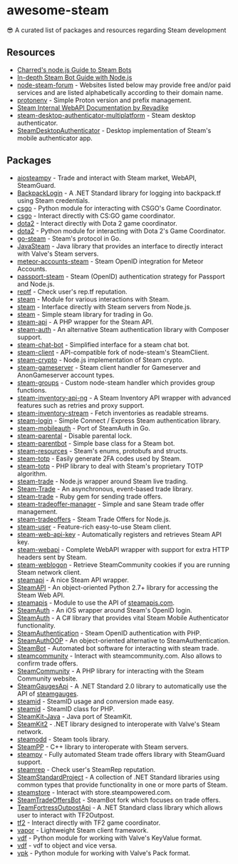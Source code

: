 # awesome-steam

😎 A curated list of packages and resources regarding Steam development

## Resources

- [Charred's node.js Guide to Steam Bots](https://github.com/charredgrass/nodejs-bot-guide)
- [In-depth Steam Bot Guide with Node.js](https://github.com/andrewda/node-steam-guide)
- [node-steam-forum](https://github.com/steam-forward/node-steam-forum) - Websites listed below may provide free and/or paid services and are listed alphabetically according to their domain name.
- [protonenv](https://github.com/rizkiarm/protonenv) - Simple Proton version and prefix management.
- [Steam Internal WebAPI Documentation by Revadike](https://github.com/Revadike/UnofficialSteamWebAPI)
- [steam-desktop-authenticator-multiplatform](https://github.com/tre3p/steam-desktop-authenticator-multiplatform) - Steam desktop authenticator.
- [SteamDesktopAuthenticator](https://github.com/Jessecar96/SteamDesktopAuthenticator) - Desktop implementation of Steam's mobile authenticator app.

## Packages

- [aiosteampy](https://github.com/somespecialone/aiosteampy) - Trade and interact with Steam market, WebAPI, SteamGuard.
- [BackpackLogin](https://github.com/igeligel/BackpackLogin) - A .NET Standard library for logging into backpack.tf using Steam credentials.
- [csgo](https://github.com/ValvePython/csgo) - Python module for interacting with CSGO's Game Coordinator.
- [csgo](https://github.com/joshuaferrara/node-csgo) - Interact directly with CS:GO game coordinator.
- [dota2](https://github.com/RJacksonm1/node-dota2) - Interact directly with Dota 2 game coordinator.
- [dota2](https://github.com/ValvePython/dota2) - Python module for interacting with Dota 2's Game Coordinator.
- [go-steam](https://github.com/Philipp15b/go-steam) - Steam's protocol in Go.
- [JavaSteam](https://github.com/Longi94/JavaSteam) - Java library that provides an interface to directly interact with Valve's Steam servers.
- [meteor-accounts-steam](https://github.com/scholtzm/meteor-accounts-steam) - Steam OpenID integration for Meteor Accounts.
- [passport-steam](https://github.com/liamcurry/passport-steam) - Steam (OpenID) authentication strategy for Passport and Node.js.
- [reptf](https://github.com/scholtzm/node-reptf) - Check user's rep.tf reputation.
- [steam](https://github.com/ValvePython/steam) - Module for various interactions with Steam.
- [steam](https://github.com/seishun/node-steam) - Interface directly with Steam servers from Node.js.
- [steam](https://github.com/0xAozora/steam) - Simple steam library for trading in Go.
- [steam-api](https://github.com/DaMitchell/steam-api-php) - A PHP wrapper for the Steam API.
- [steam-auth](https://github.com/vikas5914/steam-auth) - An alternative Steam authentication library with Composer support.
- [steam-chat-bot](https://github.com/Steam-Chat-Bot/node-steam-chat-bot) - Simplified interface for a steam chat bot.
- [steam-client](https://github.com/DoctorMcKay/node-steam-client) - API-compatible fork of node-steam's SteamClient.
- [steam-crypto](https://github.com/seishun/node-steam-crypto) - Node.js implementation of Steam crypto.
- [steam-gameserver](https://github.com/DoctorMcKay/node-steam-gameserver) - Steam client handler for Gameserver and AnonGameserver account types.
- [steam-groups](https://github.com/scholtzm/node-steam-groups) - Custom node-steam handler which provides group functions.
- [steam-inventory-api-ng](https://github.com/itsjfx/node-steam-inventory-api-ng) - A Steam Inventory API wrapper with advanced features such as retries and proxy support.
- [steam-inventory-stream](https://github.com/timvandam/steam-inventory-stream) - Fetch inventories as readable streams.
- [steam-login](https://github.com/cpancake/steam-login) - Simple Connect / Express Steam authentication library.
- [steam-mobileauth](https://github.com/YellowOrWhite/go-steam-mobileauth) - Port of SteamAuth in Go.
- [steam-parental](https://github.com/Alex7Kom/node-steam-parental) - Disable parental lock.
- [steam-parentbot](https://github.com/dragonbanshee/node-steam-parentbot) - Simple base class for a Steam bot.
- [steam-resources](https://github.com/seishun/node-steam-resources) - Steam's enums, protobufs and structs.
- [steam-totp](https://github.com/DoctorMcKay/node-steam-totp) - Easily generate 2FA codes used by Steam.
- [steam-totp](https://github.com/DoctorMcKay/php-steam-totp) - PHP library to deal with Steam's proprietary TOTP algorithm.
- [steam-trade](https://github.com/seishun/node-steam-trade) - Node.js wrapper around Steam live trading.
- [Steam-Trade](https://github.com/Zwork101/steam-trade) - An asynchronous, event-based trade library.
- [steam-trade](https://github.com/OmG3r/steam-trade) - Ruby gem for sending trade offers.
- [steam-tradeoffer-manager](https://github.com/DoctorMcKay/node-steam-tradeoffer-manager) - Simple and sane Steam trade offer management.
- [steam-tradeoffers](https://github.com/Alex7Kom/node-steam-tradeoffers) - Steam Trade Offers for Node.js.
- [steam-user](https://github.com/DoctorMcKay/node-steam-user) - Feature-rich easy-to-use Steam client.
- [steam-web-api-key](https://github.com/Alex7Kom/node-steam-web-api-key) - Automatically registers and retrieves Steam API key.
- [steam-webapi](https://github.com/DoctorMcKay/node-steam-webapi) - Complete WebAPI wrapper with support for extra HTTP headers sent by Steam.
- [steam-weblogon](https://github.com/Alex7Kom/node-steam-weblogon) - Retrieve SteamCommunity cookies if you are running Steam network client.
- [steamapi](https://github.com/lloti/node-steamapi) - A nice Steam API wrapper.
- [SteamAPI](https://github.com/smiley/steamapi) - An object-oriented Python 2.7+ library for accessing the Steam Web API.
- [steamapis](https://github.com/itsjfx/node-steamapis) - Module to use the API of [steamapis.com](https://steamapis.com).
- [SteamAuth](https://github.com/michaelchum/SteamAuth) - An iOS wrapper around Steam's OpenID login.
- [SteamAuth](https://github.com/geel9/SteamAuth) - A C# library that provides vital Steam Mobile Authenticator functionality.
- [SteamAuthentication](https://github.com/SmItH197/SteamAuthentication) - Steam OpenID authentication with PHP.
- [SteamAuthOOP](https://github.com/BlackCetha/SteamAuthOOP) - An object-oriented alternative to SteamAuthentication.
- [SteamBot](https://github.com/Jessecar96/SteamBot) - Automated bot software for interacting with steam trade.
- [steamcommunity](https://github.com/DoctorMcKay/node-steamcommunity) - Interact with steamcommunity.com. Also allows to confirm trade offers.
- [SteamCommunity](https://github.com/waylaidwanderer/PHP-SteamCommunity) - A PHP library for interacting with the Steam Community website.
- [SteamGaugesApi](https://github.com/igeligel/SteamGaugesApi) - A .NET Standard 2.0 library to automatically use the API of [steamgauges](https://steamgaug.es/).
- [steamid](https://github.com/DoctorMcKay/node-steamid) - SteamID usage and conversion made easy.
- [steamid](https://github.com/DoctorMcKay/php-steamid) - SteamID class for PHP.
- [SteamKit-Java](https://github.com/Top-Cat/SteamKit-Java) - Java port of SteamKit.
- [SteamKit2](https://github.com/SteamRE/SteamKit) - .NET library designed to interoperate with Valve's Steam network.
- [steamodd](https://github.com/Lagg/steamodd) - Steam tools library.
- [SteamPP](https://github.com/seishun/SteamPP) - C++ library to interoperate with Steam servers.
- [steampy](https://github.com/bukson/steampy) - Fully automated Steam trade offers library with SteamGuard support.
- [steamrep](https://github.com/scholtzm/node-steamrep) - Check user's SteamRep reputation.
- [SteamStandardProject](https://github.com/ObsidianMinor/SteamStandardProject) - A collection of .NET Standard libraries using common types that provide functionality in one or more parts of Steam.
- [steamstore](https://github.com/DoctorMcKay/node-steamstore) - Interact with store.steampowered.com.
- [SteamTradeOffersBot](https://github.com/waylaidwanderer/SteamTradeOffersBot) - SteamBot fork which focuses on trade offers.
- [TeamFortressOutpostApi](https://github.com/igeligel/TeamFortressOutpostApi) - A .NET Standard class library which allows user to interact with TF2Outpost.
- [tf2](https://github.com/DoctorMcKay/node-tf2) - Interact directly with TF2 game coordinator.
- [vapor](https://github.com/scholtzm/vapor) - Lightweight Steam client framework.
- [vdf](https://github.com/ValvePython/vdf) - Python module for working with Valve's KeyValue format.
- [vdf](https://github.com/RJacksonm1/node-vdf) - vdf to object and vice versa.
- [vpk](https://github.com/ValvePython/vpk) - Python module for working with Valve's Pack format.
